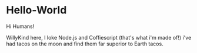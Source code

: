 Hello-World
===========

Hi Humans!

WillyKind here, I loke Node.js and Coffiescript (that's what i'm made of!)
i've had tacos on the moon and find them far superior to Earth tacos.
